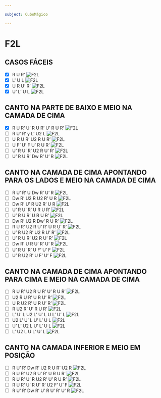 ```yaml
---

subject: CuboMágico

---
```

# F2L
## CASOS FÁCEIS
- [x] R U R' 
	![F2L](https://www.blog.oncube.com.br/wp-content/webp-express/webp-images/uploads/elementor/thumbs/F2L-01-pktlfnuane73z5v9b6wl8pjauypn4z3xwqdyd2sxh8.png.webp)
- [x] L' U L
	![F2L](https://www.blog.oncube.com.br/wp-content/webp-express/webp-images/uploads/elementor/thumbs/F2L-02-pktlfos4u88eartw5pb7t7argcl0co7o8v1fucrjb0.png.webp)
- [x] U R U’ R’
	![F2L](https://www.blog.oncube.com.br/wp-content/webp-express/webp-images/uploads/elementor/thumbs/F2L-03-pktlfos4u88eartw5pb7t7argcl0co7o8v1fucrjb0.png.webp)
- [x] U’ L’ U L
	![F2L](https://www.blog.oncube.com.br/wp-content/webp-express/webp-images/uploads/elementor/thumbs/F2L-04-pktlfos4u88eartw5pb7t7argcl0co7o8v1fucrjb0.png.webp)

## CANTO NA PARTE DE BAIXO E MEIO NA CAMADA DE CIMA
- [x] R U R’ U’ R U R’ U’ R U R’
	![F2L](https://www.blog.oncube.com.br/wp-content/webp-express/webp-images/uploads/elementor/thumbs/F2L-11-pktlfos4u88eartw5pb7t7argcl0co7o8v1fucrjb0.png.webp)
- [ ] R U’ R’ y L’ U2 L
	![F2L](https://www.blog.oncube.com.br/wp-content/webp-express/webp-images/uploads/elementor/thumbs/F2L-12-pktlfos4u88eartw5pb7t7argcl0co7o8v1fucrjb0.png.webp)
- [ ] U R U R’ U2 R U R’
	![F2L](https://www.blog.oncube.com.br/wp-content/webp-express/webp-images/uploads/elementor/thumbs/F2L-13-psj2z4xc9tmfdypfsx0pph7pxmdpdodijo3klnhr3w.png.webp)
- [ ] U F’ U’ F U’ R U R’
	![F2L](https://www.blog.oncube.com.br/wp-content/webp-express/webp-images/uploads/elementor/thumbs/F2L-14-psj38ghq1odsir60dg2ixmja06fqpmdotszwxfo7ek.png.webp)
- [ ] U’ R U’ R’ U2 R U’ R’
	![F2L](https://www.blog.oncube.com.br/wp-content/webp-express/webp-images/uploads/elementor/thumbs/F2L-15-pktlfppz129omdsj07pudp281qgdkdbekzoxbmq54s.png.webp)
- [ ] U’ R U R’ Dw R’ U’ R
	![F2L](https://www.blog.oncube.com.br/wp-content/webp-express/webp-images/uploads/elementor/thumbs/F2L-16-pktlfppz129omdsj07pudp281qgdkdbekzoxbmq54s.png.webp)

## CANTO NA CAMADA DE CIMA APONTANDO PARA OS LADOS E MEIO NA CAMADA DE CIMA
- [ ] R U’ R’ U Dw R’ U’ R
	![F2L](https://www.blog.oncube.com.br/wp-content/webp-express/webp-images/uploads/elementor/thumbs/F2L-17-pktlfppz129omdsj07pudp281qgdkdbekzoxbmq54s.png.webp)
- [ ] Dw R’ U2 R U2 R’ U R
	![F2L](https://www.blog.oncube.com.br/wp-content/webp-express/webp-images/uploads/elementor/thumbs/F2L-19-pktlfppz129omdsj07pudp281qgdkdbekzoxbmq54s.png.webp)
- [ ] Dw R’ U’ R U2 R’ U R
	![F2L](https://www.blog.oncube.com.br/wp-content/webp-express/webp-images/uploads/elementor/thumbs/F2L-21-pktlfppz129omdsj07pudp281qgdkdbekzoxbmq54s.png.webp)
- [ ] U’ R U’ R’ U R U R’
	![F2L](https://www.blog.oncube.com.br/wp-content/webp-express/webp-images/uploads/elementor/thumbs/F2L-23-pktlfppz129omdsj07pudp281qgdkdbekzoxbmq54s.png.webp)
- [ ] U’ R U R’ U R U R’
	![F2L](https://www.blog.oncube.com.br/wp-content/webp-express/webp-images/uploads/elementor/thumbs/F2L-25-pktlfppz129omdsj07pudp281qgdkdbekzoxbmq54s.png.webp)
- [ ] Dw R’ U2 R Dw’ R U R’
	![F2L](https://www.blog.oncube.com.br/wp-content/webp-express/webp-images/uploads/elementor/thumbs/F2L-27-pktlfppz129omdsj07pudp281qgdkdbekzoxbmq54s.png.webp)
- [ ] R U R’ U2 R U’ R’ U R U’ R’
	![F2L](https://www.blog.oncube.com.br/wp-content/webp-express/webp-images/uploads/elementor/thumbs/Caso_23-pudhmjhx5xxp18t4yspge6edrkt9tz4k5z16jufat8.png.webp)
- [ ] U’ R U2 R’ U2 R U’ R’
	![F2L](https://www.blog.oncube.com.br/wp-content/webp-express/webp-images/uploads/elementor/thumbs/Caso_24-pudhmik2z3wepmui4aattomx66xwma0ttudp2kgozg.png.webp)
- [ ] U’ R U R’ U2 R U’ R’
	![F2L](https://www.blog.oncube.com.br/wp-content/webp-express/webp-images/uploads/elementor/thumbs/Caso_25-pudhmik2z3wepmui4aattomx66xwma0ttudp2kgozg.png.webp)
- [ ] Dw R’ U R U’ R’ U’ R
	![F2L](https://www.blog.oncube.com.br/wp-content/webp-express/webp-images/uploads/elementor/thumbs/Caso_26-pudhmhm8s9v4e0vv9rw796vgkt2jekx3hpq7lai35o.png.webp)
- [ ] U’ R U’ R’ U F’ U’ F
	![F2L](https://www.blog.oncube.com.br/wp-content/webp-express/webp-images/uploads/elementor/thumbs/Caso_27-pudhmgoelftu2ex8f9hkop3zzf766vtd5l2q40jhbw.png.webp)
- [ ] U’ R U2 R’ U F’ U’ F
	![F2L](https://www.blog.oncube.com.br/wp-content/webp-express/webp-images/uploads/elementor/thumbs/F2L-28-pktlfqnt7wayxzr5uq4gy6ton4bqs2f4x4ceswoqyk.png.webp)

## CANTO NA CAMADA DE CIMA APONTANDO PARA CIMA E MEIO NA CAMADA DE CIMA
- [ ] R U R’ U2 R U R’ U’ R U R’
	![F2L](https://www.blog.oncube.com.br/wp-content/webp-express/webp-images/uploads/elementor/thumbs/F2L-29-pktlfqnt7wayxzr5uq4gy6ton4bqs2f4x4ceswoqyk.png.webp)
- [ ] U2 R U R’ U R U’ R’
	![F2L](https://www.blog.oncube.com.br/wp-content/webp-express/webp-images/uploads/elementor/thumbs/F2L-31-pktlfqnt7wayxzr5uq4gy6ton4bqs2f4x4ceswoqyk.png.webp)
- [ ] U R U2 R’ U R U’ R’
	![F2L](https://www.blog.oncube.com.br/wp-content/webp-express/webp-images/uploads/elementor/thumbs/F2L-32-pktlfqnt7wayxzr5uq4gy6ton4bqs2f4x4ceswoqyk.png.webp)
- [ ] R U2 R’ U’ R U R’
	![F2L](https://www.blog.oncube.com.br/wp-content/webp-express/webp-images/uploads/elementor/thumbs/F2L-33-pktlfqnt7wayxzr5uq4gy6ton4bqs2f4x4ceswoqyk.png.webp)
- [ ] L’ U’ L U2 L’ U’ L U L’ U’ L
	![F2L](https://www.blog.oncube.com.br/wp-content/webp-express/webp-images/uploads/elementor/thumbs/F2L-30-pktlfqnt7wayxzr5uq4gy6ton4bqs2f4x4ceswoqyk.png.webp)
- [ ] U2 L’ U’ L U’ L’ U L
	![F2L](https://www.blog.oncube.com.br/wp-content/webp-express/webp-images/uploads/elementor/thumbs/F2L-34-pktlfqnt7wayxzr5uq4gy6ton4bqs2f4x4ceswoqyk.png.webp)
- [ ] U’ L’ U2 L U’ L’ U L
	![F2L](https://www.blog.oncube.com.br/wp-content/webp-express/webp-images/uploads/elementor/thumbs/F2L-35-pktlfqnt7wayxzr5uq4gy6ton4bqs2f4x4ceswoqyk.png.webp)
- [ ] L’ U2 L U L’ U’ L
	![F2L](https://www.blog.oncube.com.br/wp-content/webp-express/webp-images/uploads/elementor/thumbs/F2L-36-pktlfqnt7wayxzr5uq4gy6ton4bqs2f4x4ceswoqyk.png.webp)

## CANTO NA CAMADA INFERIOR E MEIO EM POSIÇÃO
- [ ] R U’ R’ Dw R’ U2 R U R’ U2 R
	![F2L](https://www.blog.oncube.com.br/wp-content/webp-express/webp-images/uploads/elementor/thumbs/F2L-37-pktlfqnshl13z6ux7dlrojio0psrl0hpe1lb42eexw.png.webp)
- [ ] R U R’ U2 R U’ R’ U R U R’
	![F2L](https://www.blog.oncube.com.br/wp-content/webp-express/webp-images/uploads/elementor/thumbs/F2L-40-pktlfqnshl13z6ux7dlrojio0psrl0hpe1lb42eexw.png.webp)
- [ ] R U R’ U’ R U2 R’ U’ R U R’
	![F2L](https://www.blog.oncube.com.br/wp-content/webp-express/webp-images/uploads/elementor/thumbs/F2L-41-pktlfqnshl13z6ux7dlrojio0psrl0hpe1lb42eexw.png.webp)
- [ ] R U R’ U’ R U’ R’ U2 F’ U’ F
	![F2L](https://www.blog.oncube.com.br/wp-content/webp-express/webp-images/uploads/elementor/thumbs/F2L-38-pktlfqnshl13z6ux7dlrojio0psrl0hpe1lb42eexw.png.webp)
- [ ] R U’ R’ Dw R’ U’ R U’ R’ U’ R
	![F2L](https://www.blog.oncube.com.br/wp-content/webp-express/webp-images/uploads/elementor/thumbs/F2L-39-pktlfrlmof2eastk1w0e91a4m3o4splfq68slcd0ro.png.webp)
